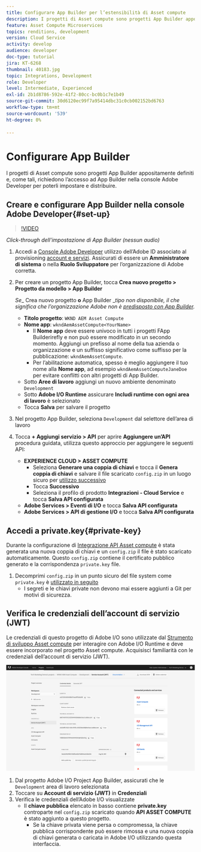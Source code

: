 ```yaml
---
title: Configurare App Builder per l’estensibilità di Asset compute
description: I progetti di Asset compute sono progetti App Builder appositamente definiti e, come tali, richiedono l’accesso ad App Builder nella console Adobe Developer per poterli impostare e distribuire.
feature: Asset Compute Microservices
topics: renditions, development
version: Cloud Service
activity: develop
audience: developer
doc-type: tutorial
jira: KT-6268
thumbnail: 40183.jpg
topic: Integrations, Development
role: Developer
level: Intermediate, Experienced
exl-id: 2b1d8786-592e-41f2-80cc-bc0b1c7e1b49
source-git-commit: 30d6120ec99f7a95414dbc31c0cb002152bd6763
workflow-type: tm+mt
source-wordcount: '539'
ht-degree: 0%

---
```


# Configurare App Builder

I progetti di Asset compute sono progetti App Builder appositamente definiti e, come tali, richiedono l’accesso ad App Builder nella console Adobe Developer per poterli impostare e distribuire.

## Creare e configurare App Builder nella console Adobe Developer{#set-up}

>[!VIDEO](https://video.tv.adobe.com/v/40183?quality=12&learn=on)

_Click-through dell&#39;impostazione di App Builder (nessun audio)_

1. Accedi a [Console Adobe Developer](https://console.adobe.io) utilizzo dell’Adobe ID associato al provisioning [account e servizi](./accounts-and-services.md). Assicurati di essere un __Amministratore di sistema__ o nella __Ruolo Sviluppatore__ per l’organizzazione di Adobe corretta.
1. Per creare un progetto App Builder, tocca __Crea nuovo progetto > Progetto da modello > App Builder__

   _Se__ Crea nuovo progetto __o__ App Builder __tipo non disponibile, il che significa che l’organizzazione Adobe non è [predisposto con App Builder](#request-adobe-project-app-builder)._

   + __Titolo progetto__: `WKND AEM Asset Compute`
   + __Nome app__: `wkndAemAssetCompute<YourName>`
      + Il __Nome app__ deve essere univoco in tutti i progetti FApp Builderirefly e non può essere modificato in un secondo momento. Aggiungi un prefisso al nome della tua azienda o organizzazione e un suffisso significativo come suffisso per la pubblicazione: `wkndAemAssetCompute`.
      + Per l’abilitazione automatica, spesso è meglio aggiungere il tuo nome alla __Nome app__, ad esempio `wkndAemAssetComputeJaneDoe` per evitare conflitti con altri progetti di App Builder.
   + Sotto __Aree di lavoro__ aggiungi un nuovo ambiente denominato `Development`
   + Sotto __Adobe I/O Runtime__ assicurare __Includi runtime con ogni area di lavoro__ è selezionato
   + Tocca __Salva__ per salvare il progetto
1. Nel progetto App Builder, seleziona `Development` dal selettore dell’area di lavoro
1. Tocca __+ Aggiungi servizio > API__ per aprire __Aggiungere un’API__ procedura guidata, utilizza questo approccio per aggiungere le seguenti API:

   + __EXPERIENCE CLOUD > ASSET COMPUTE__
      + Seleziona __Generare una coppia di chiavi__ e tocca il __Genera coppia di chiavi__ e salvare il file scaricato `config.zip` in un luogo sicuro per [utilizzo successivo](#private-key)
      + Tocca __Successivo__
      + Seleziona il profilo di prodotto __Integrazioni - Cloud Service__ e tocca __Salva API configurata__
   + __Adobe Services > Eventi di I/O__ e tocca __Salva API configurata__
   + __Adobe Services > API di gestione I/O__ e tocca __Salva API configurata__

## Accedi a private.key{#private-key}

Durante la configurazione di [Integrazione API Asset compute](#set-up) è stata generata una nuova coppia di chiavi e un `config.zip` il file è stato scaricato automaticamente. Questo `config.zip` contiene il certificato pubblico generato e la corrispondenza `private.key` file.

1. Decomprimi `config.zip` in un punto sicuro del file system come `private.key` è [utilizzato in seguito](../develop/environment-variables.md)
   + I segreti e le chiavi private non devono mai essere aggiunti a Git per motivi di sicurezza.

## Verifica le credenziali dell’account di servizio (JWT)

Le credenziali di questo progetto di Adobe I/O sono utilizzate dal [Strumento di sviluppo Asset compute](../develop/development-tool.md) per interagire con Adobe I/O Runtime e deve essere incorporato nel progetto Asset compute. Acquisisci familiarità con le credenziali dell’account di servizio (JWT).

![Credenziali dell’account del servizio Adobe Developer](./assets/app-builder/service-account.png)

1. Dal progetto Adobe I/O Project App Builder, assicurati che le `Development` area di lavoro selezionata
1. Toccare su __Account di servizio (JWT)__ in __Credenziali__
1. Verifica le credenziali dell’Adobe I/O visualizzate
   + Il __chiave pubblica__ elencato in basso contiene __private.key__ controparte nel `config.zip` scaricato quando __API ASSET COMPUTE__ è stato aggiunto a questo progetto.
      + Se la chiave privata viene persa o compromessa, la chiave pubblica corrispondente può essere rimossa e una nuova coppia di chiavi generata o caricata in Adobe I/O utilizzando questa interfaccia.
